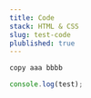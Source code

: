 ```yaml
---
title: Code
stack: HTML & CSS
slug: test-code
plublished: true
---
```


```bash
copy aaa bbbb
```

```javascript
console.log(test);
```
